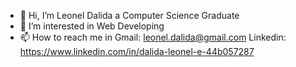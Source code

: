 - 👋 Hi, I’m Leonel Dalida a Computer Science Graduate
- 👀 I’m interested in Web Developing
- 📫 How to reach me in Gmail: leonel.dalida@gmail.com Linkedin: https://www.linkedin.com/in/dalida-leonel-e-44b057287

<!---
OalsAin/OalsAin is a ✨ special ✨ repository because its `README.md` (this file) appears on your GitHub profile.
You can click the Preview link to take a look at your changes.
--->
